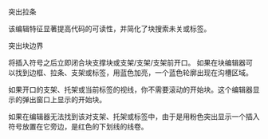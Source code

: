 突出拉条

该编辑特征显著提高代码的可读性，并简化了块搜索未关或标签。

突出块边界

将插入符号之后立即闭合块支撑块或支架/支架/支架前开口。
如果在块编辑器可以找到边框、拉条、支架或标签，用蓝色加亮，一个蓝色轮廓出现在沟槽区域。

如果开口的支架、托架或当前标签的视线，你不需要滚动的开始块。这个编辑器显示的弹出窗口上显示的开始块。

如果在编辑器无法找到该对支架、托架或标签中，由于是用粉色突出显示一个插入符号放置在它旁边，是红色的下划线的线卷。
